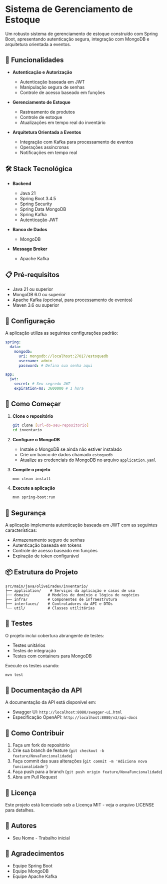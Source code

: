# Sistema de Gerenciamento de Estoque

Um robusto sistema de gerenciamento de estoque construído com Spring Boot, apresentando autenticação segura, integração com MongoDB e arquitetura orientada a eventos.

## 🚀 Funcionalidades

- **Autenticação e Autorização**
  - Autenticação baseada em JWT
  - Manipulação segura de senhas
  - Controle de acesso baseado em funções

- **Gerenciamento de Estoque**
  - Rastreamento de produtos
  - Controle de estoque
  - Atualizações em tempo real do inventário

- **Arquitetura Orientada a Eventos**
  - Integração com Kafka para processamento de eventos
  - Operações assíncronas
  - Notificações em tempo real

## 🛠️ Stack Tecnológica

- **Backend**
  - Java 21
  - Spring Boot 3.4.5
  - Spring Security
  - Spring Data MongoDB
  - Spring Kafka
  - Autenticação JWT

- **Banco de Dados**
  - MongoDB

- **Message Broker**
  - Apache Kafka

## 📋 Pré-requisitos

- Java 21 ou superior
- MongoDB 6.0 ou superior
- Apache Kafka (opcional, para processamento de eventos)
- Maven 3.6 ou superior

## 🔧 Configuração

A aplicação utiliza as seguintes configurações padrão:

```yaml
spring:
  data:
    mongodb:
      uri: mongodb://localhost:27017/estoquedb
      username: admin
      password: # Defina sua senha aqui

app:
  jwt:
    secret: # Seu segredo JWT
    expiration-ms: 3600000 # 1 hora
```

## 🚀 Como Começar

1. **Clone o repositório**
   ```bash
   git clone [url-do-seu-repositorio]
   cd inventario
   ```

2. **Configure o MongoDB**
   - Instale o MongoDB se ainda não estiver instalado
   - Crie um banco de dados chamado `estoquedb`
   - Atualize as credenciais do MongoDB no arquivo `application.yaml`

3. **Compile o projeto**
   ```bash
   mvn clean install
   ```

4. **Execute a aplicação**
   ```bash
   mvn spring-boot:run
   ```

## 🔐 Segurança

A aplicação implementa autenticação baseada em JWT com as seguintes características:
- Armazenamento seguro de senhas
- Autenticação baseada em tokens
- Controle de acesso baseado em funções
- Expiração de token configurável

## 📦 Estrutura do Projeto

```
src/main/java/oliveiradev/inventario/
├── application/    # Serviços da aplicação e casos de uso
├── domain/        # Modelos de domínio e lógica de negócios
├── infra/         # Componentes de infraestrutura
├── interfaces/    # Controladores da API e DTOs
└── util/          # Classes utilitárias
```

## 🧪 Testes

O projeto inclui cobertura abrangente de testes:
- Testes unitários
- Testes de integração
- Testes com containers para MongoDB

Execute os testes usando:
```bash
mvn test
```

## 📝 Documentação da API

A documentação da API está disponível em:
- Swagger UI: `http://localhost:8080/swagger-ui.html`
- Especificação OpenAPI: `http://localhost:8080/v3/api-docs`

## 🤝 Como Contribuir

1. Faça um fork do repositório
2. Crie sua branch de feature (`git checkout -b feature/NovaFuncionalidade`)
3. Faça commit das suas alterações (`git commit -m 'Adiciona nova funcionalidade'`)
4. Faça push para a branch (`git push origin feature/NovaFuncionalidade`)
5. Abra um Pull Request

## 📄 Licença

Este projeto está licenciado sob a Licença MIT - veja o arquivo LICENSE para detalhes.

## 👥 Autores

- Seu Nome - Trabalho inicial

## 🙏 Agradecimentos

- Equipe Spring Boot
- Equipe MongoDB
- Equipe Apache Kafka 